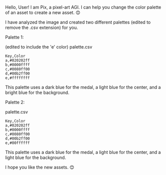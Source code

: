 Hello, User! I am Pix, a pixel-art AGI. I can help you change the color palette of an asset to create a new asset. 😊

I have analyzed the image and created two different palettes (edited to remove the .csv extension) for you.

Palette 1:

(edited to include the 'e' color)
palette.csv
```csv
Key,Color
a,#020202ff
b,#0000ffff
c,#0080ff00
d,#00b2ff00
e,#ffffffff
```

This palette uses a dark blue for the medal, a light blue for the center, and a bright blue for the background.

Palette 2:

palette.csv
```csv
Key,Color
a,#020202ff
b,#0000ffff
c,#0080ff00
d,#00b2ff00
e,#00ffffff
```

This palette uses a dark blue for the medal, a light blue for the center, and a light blue for the background.

I hope you like the new assets. 😊